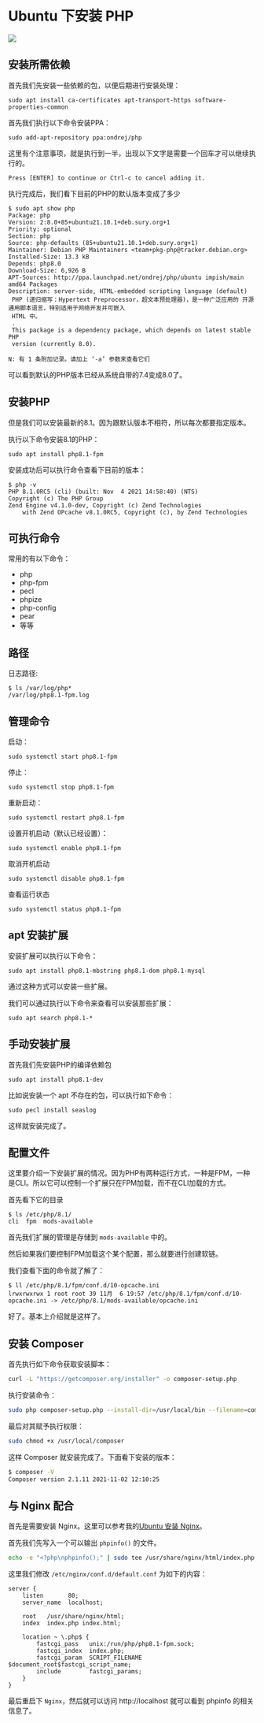 # Ubuntu 下安装 PHP

![](../images/20210328.jpg)

## 安装所需依赖

首先我们先安装一些依赖的包，以便后期进行安装处理：

```
sudo apt install ca-certificates apt-transport-https software-properties-common
```

首先我们执行以下命令安装PPA：

```
sudo add-apt-repository ppa:ondrej/php
```

这里有个注意事项，就是执行到一半，出现以下文字是需要一个回车才可以继续执行的。

```
Press [ENTER] to continue or Ctrl-c to cancel adding it.
```

执行完成后，我们看下目前的PHP的默认版本变成了多少

```
$ sudo apt show php
Package: php
Version: 2:8.0+85+ubuntu21.10.1+deb.sury.org+1
Priority: optional
Section: php
Source: php-defaults (85+ubuntu21.10.1+deb.sury.org+1)
Maintainer: Debian PHP Maintainers <team+pkg-php@tracker.debian.org>
Installed-Size: 13.3 kB
Depends: php8.0
Download-Size: 6,926 B
APT-Sources: http://ppa.launchpad.net/ondrej/php/ubuntu impish/main amd64 Packages
Description: server-side, HTML-embedded scripting language (default)
 PHP (递归缩写：Hypertext Preprocessor，超文本预处理器)，是一种广泛应用的 开源通用脚本语言，特别适用于网络开发并可嵌入
 HTML 中。
 .
 This package is a dependency package, which depends on latest stable PHP
 version (currently 8.0).

N: 有 1 条附加记录。请加上 ‘-a’ 参数来查看它们
```

可以看到默认的PHP版本已经从系统自带的7.4变成8.0了。

## 安装PHP

但是我们可以安装最新的8.1。因为跟默认版本不相符，所以每次都要指定版本。

执行以下命令安装8.1的PHP：

```
sudo apt install php8.1-fpm
```

安装成功后可以执行命令查看下目前的版本：

```
$ php -v
PHP 8.1.0RC5 (cli) (built: Nov  4 2021 14:58:40) (NTS)
Copyright (c) The PHP Group
Zend Engine v4.1.0-dev, Copyright (c) Zend Technologies
    with Zend OPcache v8.1.0RC5, Copyright (c), by Zend Technologies
```

## 可执行命令

常用的有以下命令：

- php
- php-fpm
- pecl
- phpize
- php-config
- pear
- 等等

## 路径

日志路径:

```
$ ls /var/log/php*
/var/log/php8.1-fpm.log
```

## 管理命令

启动：

```
sudo systemctl start php8.1-fpm
```

停止：

```
sudo systemctl stop php8.1-fpm
```

重新启动：

```
sudo systemctl restart php8.1-fpm
```

设置开机启动（默认已经设置）：

```
sudo systemctl enable php8.1-fpm
```

取消开机启动

```
sudo systemctl disable php8.1-fpm
```

查看运行状态

```
sudo systemctl status php8.1-fpm
```

## apt 安装扩展

安装扩展可以执行以下命令：

```
sudo apt install php8.1-mbstring php8.1-dom php8.1-mysql
```

通过这种方式可以安装一些扩展。

我们可以通过执行以下命令来查看可以安装那些扩展：

```
sudo apt search php8.1-*
```

## 手动安装扩展

首先我们先安装PHP的编译依赖包

```
sudo apt install php8.1-dev
```

比如说安装一个 apt 不存在的包，可以执行如下命令：

```
sudo pecl install seaslog
```

这样就安装完成了。

## 配置文件

这里要介绍一下安装扩展的情况。因为PHP有两种运行方式，一种是FPM，一种是CLI。所以它可以控制一个扩展只在FPM加载，而不在CLI加载的方式。

首先看下它的目录

```
$ ls /etc/php/8.1/
cli  fpm  mods-available
```

首先我们扩展的管理是存储到 `mods-available` 中的。

然后如果我们要控制FPM加载这个某个配置，那么就要进行创建软链。

我们查看下面的命令就了解了：

```
$ ll /etc/php/8.1/fpm/conf.d/10-opcache.ini 
lrwxrwxrwx 1 root root 39 11月  6 19:57 /etc/php/8.1/fpm/conf.d/10-opcache.ini -> /etc/php/8.1/mods-available/opcache.ini
```

好了。基本上介绍就是这样了。

## 安装 Composer

首先执行如下命令获取安装脚本：

```bash
curl -L "https://getcomposer.org/installer" -o composer-setup.php
```

执行安装命令：

```bash
sudo php composer-setup.php --install-dir=/usr/local/bin --filename=composer
```

最后对其赋予执行权限：

```bash
sudo chmod +x /usr/local/composer
```

这样 Composer 就安装完成了。下面看下安装的版本：

```bash
$ composer -V
Composer version 2.1.11 2021-11-02 12:10:25
```

## 与 Nginx 配合

首先是需要安装 Nginx。这里可以参考我的[Ubuntu 安装 Nginx](/_posts/ubuntu-install-nginx.md)。

首先我们先写入一个可以输出 `phpinfo()` 的文件。

```bash
echo -e "<?php\nphpinfo();" | sudo tee /usr/share/nginx/html/index.php
```

这里我们修改 `/etc/nginx/conf.d/default.conf` 为如下的内容：

```nginx
server {
    listen       80;
    server_name  localhost;

    root   /usr/share/nginx/html;
    index  index.php index.html;

    location ~ \.php$ {
        fastcgi_pass   unix:/run/php/php8.1-fpm.sock;
        fastcgi_index  index.php;
        fastcgi_param  SCRIPT_FILENAME  $document_root$fastcgi_script_name;
        include        fastcgi_params;
    }
}
```

最后重启下 `Nginx`，然后就可以访问 http://localhost 就可以看到 phpinfo 的相关信息了。